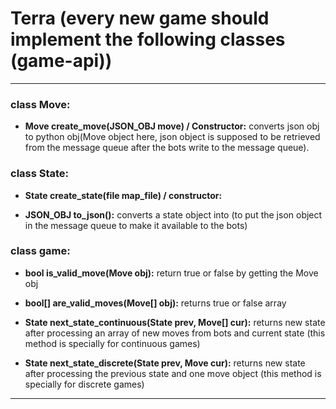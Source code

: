 # **Terra** (every new game should implement the following classes (game-api))
---

### **class Move:**
+ **Move create_move(JSON_OBJ move) / Constructor:** converts json obj to python obj(Move object here, json object is supposed to be retrieved from the message queue after the bots write to the message queue).

### **class State:**
+ **State create_state(file map_file) / constructor:**

+ **JSON_OBJ to_json():**  converts a state object into (to put the json object in the message queue to make it available to the bots)

### **class game:**
+ **bool is_valid_move(Move obj):** return true or false by getting the Move obj

+ **bool[] are_valid_moves(Move[] obj):** returns true or false array

+ **State next_state_continuous(State prev, Move[] cur):** returns new state after processing an array of new moves from bots and current state (this method is specially for continuous games)

+ **State next_state_discrete(State prev, Move cur):** returns new state after processing the previous state and one move object (this method is specially for discrete games)

---
